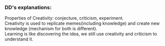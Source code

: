 ### DD's explanations:
Properties of Creativity: conjecture, criticism, experiment.  
Creativity is used to replicate memes(including knowledge) and create new knowledge (mechanism for both is different).  
Learning is like discovering the idea, we still use creativity and criticism to understand it.  
